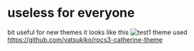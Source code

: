 # useless for everyone
bit useful for new themes
it looks like this 
![test1](https://yatsukiko.me/u/2019-01-26_17-22-52.png) 
theme used https://github.com/yatsukiko/rpcs3-catherine-theme
